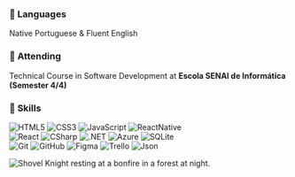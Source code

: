 ### 💬 **Languages**
 Native Portuguese & Fluent English
### 📖 **Attending**
 Technical Course in Software Development at **Escola SENAI de Informática (Semester 4/4)**
### 🧠 **Skills**
<div>
 <img alt="HTML5" src="https://img.shields.io/badge/HTML5-E34F26?style=for-the-badge&logo=html5&logoColor=white">
 <img alt="CSS3" src="https://img.shields.io/badge/CSS3-1572B6?style=for-the-badge&logo=css3&logoColor=white">
 <img alt="JavaScript" src="https://img.shields.io/badge/JavaScript-323330?style=for-the-badge&logo=javascript&logoColor=F7DF1E">
 <img alt="ReactNative" src="https://img.shields.io/badge/React_Native-20232A?style=for-the-badge&logo=react&logoColor=61DAFB">
</div>
<div>
 <img alt="React" src="https://img.shields.io/badge/React-20232A?style=for-the-badge&logo=react&logoColor=61DAFB">
 <img alt="CSharp" src="https://img.shields.io/badge/C%23-239120?style=for-the-badge&logo=csharp&logoColor=white">
 <img alt=".NET" src="https://img.shields.io/badge/.NET-512BD4?style=for-the-badge&logo=dotnet&logoColor=white">
 <img alt="Azure" src="https://img.shields.io/badge/microsoft%20azure-0089D6?style=for-the-badge&logo=microsoft-azure&logoColor=white">
 <img alt="SQLite" src="https://img.shields.io/badge/Sqlite-003B57?style=for-the-badge&logo=sqlite&logoColor=white">
</div>
<div>
 <img alt="Git" src="https://img.shields.io/badge/GIT-E44C30?style=for-the-badge&logo=git&logoColor=white">
 <img alt="GitHub" src="https://img.shields.io/badge/GitHub-100000?style=for-the-badge&logo=github&logoColor=white">
 <img alt="Figma" src="https://img.shields.io/badge/Figma-F24E1E?style=for-the-badge&logo=figma&logoColor=white">
 <img alt="Trello" src="https://img.shields.io/badge/Trello-0052CC?style=for-the-badge&logo=trello&logoColor=white">
 <img alt="Json" src="https://img.shields.io/badge/json-5E5C5C?style=for-the-badge&logo=json&logoColor=white">
</div>


![Shovel Knight resting at a bonfire in a forest at night.](https://github.com/Richard-Felintro/Richard-Felintro/assets/96843832/60b7136c-1b4a-4ccd-8316-e147430ddba0)
